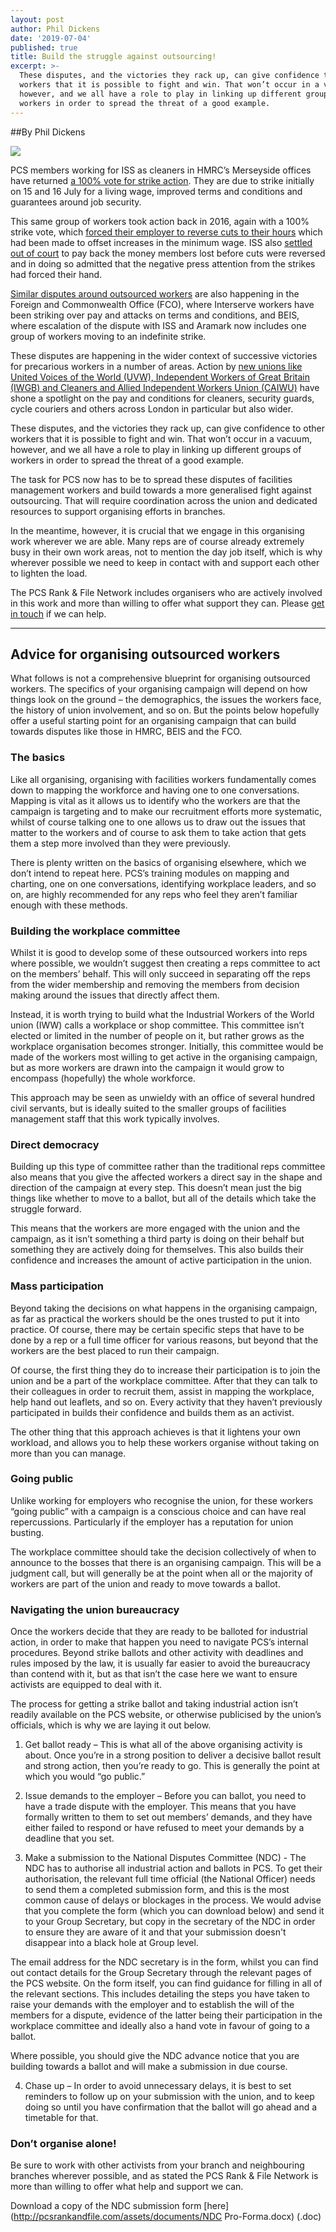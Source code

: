 ```yaml
---
layout: post
author: Phil Dickens
date: '2019-07-04'
published: true
title: Build the struggle against outsourcing!
excerpt: >-
  These disputes, and the victories they rack up, can give confidence to other
  workers that it is possible to fight and win. That won’t occur in a vacuum,
  however, and we all have a role to play in linking up different groups of
  workers in order to spread the threat of a good example.
---
```

##By Phil Dickens

![]({{site.baseurl}}/https://justiceforhmrccleaners.files.wordpress.com/2019/03/img-20190315-wa0026-1.jpg?w=1400)

PCS members working for ISS as cleaners in HMRC’s Merseyside offices have returned [a 100% vote for strike action](https://justiceforhmrccleaners.wordpress.com/2019/07/01/hmrc-cleaners-vote-returns-100-support-for-industrial-action/). They are due to strike initially on 15 and 16 July for a living wage, improved terms and conditions and guarantees around job security.

This same group of workers took action back in 2016, again with a 100% strike vote, which [forced their employer to reverse cuts to their hours](https://justiceforhmrccleaners.wordpress.com/2016/09/03/hmrc-cleaners-strike-suspended-as-hours-reinstated/) which had been made to offset increases in the minimum wage. ISS also [settled out of court](https://justiceforhmrccleaners.wordpress.com/2017/07/14/merseyside-cleaners-win-back-pay/) to pay back the money members lost before cuts were reversed and in doing so admitted that the negative press attention from the strikes had forced their hand.

[Similar disputes around outsourced workers](https://www.pcs.org.uk/news/outsourced-workers-in-2-government-departments-striking-in-next-fortnight) are also happening in the Foreign and Commonwealth Office (FCO), where Interserve workers have been striking over pay and attacks on terms and conditions, and BEIS, where escalation of the dispute with ISS and Aramark now includes one group of workers moving to an indefinite strike.

These disputes are happening in the wider context of successive victories for precarious workers in a number of areas. Action by [new unions like United Voices of the World (UVW), Independent Workers of Great Britain (IWGB) and Cleaners and Allied Independent Workers Union (CAIWU)](https://freedomnews.org.uk/rattling-cages-rise-of-the-united-voices-of-the-world/) have shone a spotlight on the pay and conditions for cleaners, security guards, cycle couriers and others across London in particular but also wider.

These disputes, and the victories they rack up, can give confidence to other workers that it is possible to fight and win. That won’t occur in a vacuum, however, and we all have a role to play in linking up different groups of workers in order to spread the threat of a good example.

The task for PCS now has to be to spread these disputes of facilities management workers and build towards a more generalised fight against outsourcing. That will require coordination across the union and dedicated resources to support organising efforts in branches.

In the meantime, however, it is crucial that we engage in this organising work wherever we are able. Many reps are of course already extremely busy in their own work areas, not to mention the day job itself, which is why wherever possible we need to keep in contact with and support each other to lighten the load.

The PCS Rank & File Network includes organisers who are actively involved in this work and more than willing to offer what support they can. Please [get in touch](mailto:hello@pcsrankandfile.com) if we can help.

---

## Advice for organising outsourced workers

What follows is not a comprehensive blueprint for organising outsourced workers. The specifics of your organising campaign will depend on how things look on the ground – the demographics, the issues the workers face, the history of union involvement, and so on. But the points below hopefully offer a useful starting point for an organising campaign that can build towards disputes like those in HMRC, BEIS and the FCO.

### The basics

Like all organising, organising with facilities workers fundamentally comes down to mapping the workforce and having one to one conversations. Mapping is vital as it allows us to identify who the workers are that the campaign is targeting and to make our recruitment efforts more systematic, whilst of course talking one to one allows us to draw out the issues that matter to the workers and of course to ask them to take action that gets them a step more involved than they were previously.

There is plenty written on the basics of organising elsewhere, which we don’t intend to repeat here. PCS’s training modules on mapping and charting, one on one conversations, identifying workplace leaders, and so on, are highly recommended for any reps who feel they aren’t familiar enough with these methods.

### Building the workplace committee

Whilst it is good to develop some of these outsourced workers into reps where possible, we wouldn’t suggest then creating a reps committee to act on the members’ behalf. This will only succeed in separating off the reps from the wider membership and removing the members from decision making around the issues that directly affect them.

Instead, it is worth trying to build what the Industrial Workers of the World union (IWW) calls a workplace or shop committee. This committee isn’t elected or limited in the number of people on it, but rather grows as the workplace organisation becomes stronger. Initially, this committee would be made of the workers most willing to get active in the organising campaign, but as more workers are drawn into the campaign it would grow to encompass (hopefully) the whole workforce.

This approach may be seen as unwieldy with an office of several hundred civil servants, but is ideally suited to the smaller groups of facilities management staff that this work typically involves.

### Direct democracy

Building up this type of committee rather than the traditional reps committee also means that you give the affected workers a direct say in the shape and direction of the campaign at every step. This doesn’t mean just the big things like whether to move to a ballot, but all of the details which take the struggle forward.

This means that the workers are more engaged with the union and the campaign, as it isn’t something a third party is doing on their behalf but something they are actively doing for themselves. This also builds their confidence and increases the amount of active participation in the union.

### Mass participation

Beyond taking the decisions on what happens in the organising campaign, as far as practical the workers should be the ones trusted to put it into practice. Of course, there may be certain specific steps that have to be done by a rep or a full time officer for various reasons, but beyond that the workers are the best placed to run their campaign.

Of course, the first thing they do to increase their participation is to join the union and be a part of the workplace committee. After that they can talk to their colleagues in order to recruit them, assist in mapping the workplace, help hand out leaflets, and so on. Every activity that they haven’t previously participated in builds their confidence and builds them as an activist.

The other thing that this approach achieves is that it lightens your own workload, and allows you to help these workers organise without taking on more than you can manage.

### Going public

Unlike working for employers who recognise the union, for these workers “going public” with a campaign is a conscious choice and can have real repercussions. Particularly if the employer has a reputation for union busting.

The workplace committee should take the decision collectively of when to announce to the bosses that there is an organising campaign. This will be a judgment call, but will generally be at the point when all or the majority of workers are part of the union and ready to move towards a ballot.

### Navigating the union bureaucracy

Once the workers decide that they are ready to be balloted for industrial action, in order to make that happen you need to navigate PCS’s internal procedures. Beyond strike ballots and other activity with deadlines and rules imposed by the law, it is usually far easier to avoid the bureaucracy than contend with it, but as that isn’t the case here we want to ensure activists are equipped to deal with it.

The process for getting a strike ballot and taking industrial action isn’t readily available on the PCS website, or otherwise publicised by the union’s officials, which is why we are laying it out below.

1.	Get ballot ready – This is what all of the above organising activity is about. Once you’re in a strong position to deliver a decisive ballot result and strong action, then you’re ready to go. This is generally the point at which you would “go public.”

2.	Issue demands to the employer – Before you can ballot, you need to have a trade dispute with the employer. This means that you have formally written to them to set out members’ demands, and they have either failed to respond or have refused to meet your demands by a deadline that you set.

3.	Make a submission to the National Disputes Committee (NDC) - The NDC has to authorise all industrial action and ballots in PCS. To get their authorisation, the relevant full time official (the National Officer) needs to send them a completed submission form, and this is the most common cause of delays or blockages in the process. We would advise that you complete the form (which you can download below) and send it to your Group Secretary, but copy in the secretary of the NDC in order to ensure they are aware of it and that your submission doesn't disappear into a black hole at Group level.

The email address for the NDC secretary is in the form, whilst you can find out contact details for the Group Secretary through the relevant pages of the PCS website. On the form itself, you can find guidance for filling in all of the relevant sections. This includes detailing the steps you have taken to raise your demands with the employer and to establish the will of the members for a dispute, evidence of the latter being their participation in the workplace committee and ideally also a hand vote in favour of going to a ballot.

Where possible, you should give the NDC advance notice that you are building towards a ballot and will make a submission in due course.

4.	Chase up – In order to avoid unnecessary delays, it is best to set reminders to follow up on your submission with the union, and to keep doing so until you have confirmation that the ballot will go ahead and a timetable for that.

### Don’t organise alone!

Be sure to work with other activists from your branch and neighbouring branches wherever possible, and as stated the PCS Rank & File Network is more than willing to offer what help and support we can.

Download a copy of the NDC submission form [here](http://pcsrankandfile.com/assets/documents/NDC Pro-Forma.docx) (.doc)
